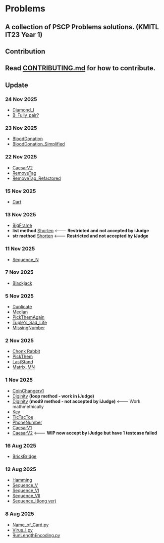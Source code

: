 # Problems
A collection of PSCP Problems solutions. (KMITL IT23 Year 1)
---
## Contribution
Read [CONTRIBUTING.md](.github/CONTRIBUTING.md) for how to contribute.
---
## Update
### 24 Nov 2025
- [Diamond_I](Diamond_I.py)
- [B_Fully_pair?](B_Fully_pair.py)

### 23 Nov 2025
- [BloodDonation](BloodDonation.py)
- [BloodDonation_Simplified](BloodDonation_Simplified.py)

### 22 Nov 2025
- [CaesarV2](CaesarV2.py)
- [RemoveTag](RemoveTag.py)
- [RemoveTag_Refactored](RemoveTag_Refact.py)

### 15 Nov 2025
- [Dart](Dart.py)

### 13 Nov 2025
- [BigFrame](big_frame.py)
- **list method** [Shorten](Shorten_(List_method).py)   <--- **Restricted and not accepted by iJudge**
- **str method** [Shorten](Shorten_(str_method).py)   <--- **Restricted and not accepted by iJudge**

### 11 Nov 2025
- [Sequence_N](sequence_N.py)

### 7 Nov 2025
- [Blackjack](Blackjack.py)

### 5 Nov 2025
- [Duplicate](Duplicate.py)
- [Median](Median.py)
- [PickThemAgain](PickThemAgain.py)
- [Tuple's_Sad_Life](Tuples_Sad_Life.py)
- [MissingNumber](MissingNumber.py)

### 2 Nov 2025
- [Chonk Rabbit](Chonk_Rabbit.py)
- [PickThem](PickThem.py)
- [LastStand](LastStand.py)
- [Matrix_MN](Matrix_MN.py)

### 1 Nov 2025
- [CoinChangerv1](CoinChangerv1.py)
- [Diginity](Diginity_loop.py)  **(loop method - work in iJudge)**
- [Diginity](Diginity_mod9.py)  **(mod9 method - not accepted by iJudge)** <--- Work mathmethically
- [Key](Key.py)
- [TicTacToe](TicTacToe.py)
- [PhoneNumber](PhoneNumber.py)
- [CaesarV1](CaesarV1.py)
- [CaesarV2](WIP/CaesarV2.py)   <--- **WIP now accept by iJudge but have 1 testcase failed**

### 16 Aug 2025
- [BrickBridge](brick_bridge.py)
### 12 Aug 2025
- [Hamming](hamming.py)
- [Sequence_V](sequence_V.py)
- [Sequence_VI](sequence_VI.py)
- [Sequence_VII](sequence_VII.py)
- [Sequence_I(long ver)](sequence_I(long).py)
### 8 Aug 2025
- [Name_of_Card.py](Name_of_Card.py)
- [Virus_I.py](Virus_I.py)
- [RunLengthEncoding.py](RunLengthEncoding.py)
